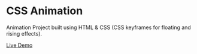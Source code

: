 # CSS Animation
Animation Project built using HTML &amp; CSS (CSS keyframes for floating and rising effects).

[Live Demo]()
